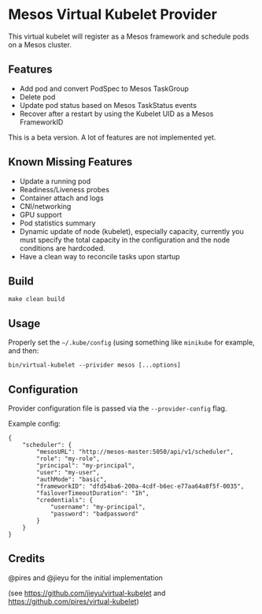 # Mesos Virtual Kubelet Provider

This virtual kubelet will register as a Mesos framework and schedule pods on a
Mesos cluster.

## Features

* Add pod and convert PodSpec to Mesos TaskGroup
* Delete pod
* Update pod status based on Mesos TaskStatus events
* Recover after a restart by using the Kubelet UID as a Mesos FrameworkID

This is a beta version. A lot of features are not implemented yet.

## Known Missing Features

* Update a running pod
* Readiness/Liveness probes
* Container attach and logs
* CNI/networking
* GPU support
* Pod statistics summary
* Dynamic update of node (kubelet), especially capacity, currently  you must
  specify the total capacity in the configuration and the node conditions are
  hardcoded.
* Have a clean way to reconcile tasks upon startup

## Build

```
make clean build
```

## Usage

Properly set the `~/.kube/config` (using something like `minikube` for example,
and then:

```
bin/virtual-kubelet --privider mesos [...options]
```

## Configuration

Provider configuration file is passed via the `--provider-config` flag.

Example config:

```
{
    "scheduler": {
        "mesosURL": "http://mesos-master:5050/api/v1/scheduler",
        "role": "my-role",
        "principal": "my-principal",
        "user": "my-user",
        "authMode": "basic",
        "frameworkID": "dfd54ba6-200a-4cdf-b6ec-e77aa64a8f5f-0035",
        "failoverTimeoutDuration": "1h",
        "credentials": {
            "username": "my-principal",
            "password": "badpassword"
        }
    }
}
```


## Credits

@pires and @jieyu for the initial implementation

(see https://github.com/jieyu/virtual-kubelet and
https://github.com/pires/virtual-kubelet)
